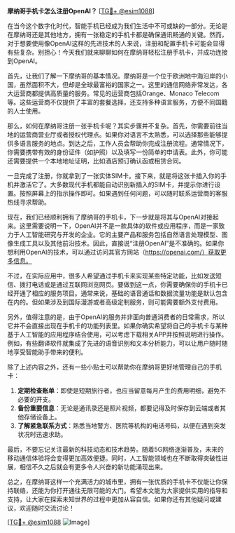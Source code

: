 **摩纳哥手机卡怎么注册OpenAI？** [[TG💪+ @esim1088](https://t.me/s/esim1088)]

在当今这个数字化时代，智能手机已经成为我们生活中不可或缺的一部分。无论是在摩纳哥还是其他地方，拥有一张稳定的手机卡都是确保通讯畅通的关键。然而，对于想要使用像OpenAI这样的先进技术的人来说，注册和配置手机卡可能会显得有些复杂。别担心！今天我们就来聊聊如何在摩纳哥轻松注册手机卡，并成功连接到OpenAI。

首先，让我们了解一下摩纳哥的基本情况。摩纳哥是一个位于欧洲地中海沿岸的小国，虽然面积不大，但却是全球最富裕的国家之一。这里的通信网络非常发达，各大运营商都提供高质量的服务。常见的运营商包括Orange、Monaco Telecom等。这些运营商不仅提供了丰富的套餐选择，还支持多种语言服务，方便不同国籍的人士使用。

那么，如何在摩纳哥注册一张手机卡呢？其实步骤并不复杂。首先，你需要前往当地的运营商营业厅或者授权代理点。如果你对语言不太熟悉，可以选择那些能够提供多语言服务的地点。到达之后，工作人员会帮助你完成注册流程。通常情况下，你需要携带有效的身份证件（如护照）以及填写一份简单的申请表。此外，你可能还需要提供一个本地地址证明，比如酒店预订确认函或租赁合同。

一旦完成了注册，你就拿到了一张实体SIM卡。接下来，就是将这张卡插入你的手机并激活它了。大多数现代手机都能自动识别新插入的SIM卡，并提示你进行设置。按照屏幕上的指示操作即可。如果遇到任何问题，可以随时联系运营商的客服热线寻求帮助。

现在，我们已经顺利拥有了摩纳哥的手机卡，下一步就是将其与OpenAI对接起来。这里需要说明一下，OpenAI并不是一款具体的软件或应用程序，而是一家致力于人工智能研究与开发的企业。它的主要产品和服务包括自然语言处理模型、图像生成工具以及其他前沿技术。因此，直接说“注册OpenAI”是不准确的。如果你想利用OpenAI的技术，可以通过访问其官方网站（https://openai.com/）获取更多信息。

不过，在实际应用中，很多人希望通过手机卡来实现某些特定功能，比如发送短信、拨打电话或是通过互联网浏览网页。要做到这一点，你需要确保你的手机卡已经开通了相应的服务项目。通常来说，基础的语音通话和数据流量功能是默认包含在内的。但如果涉及到国际漫游或者高级定制服务，则可能需要额外支付费用。

另外，值得注意的是，由于OpenAI的服务并非面向普通消费者的日常需求，所以它并不会直接出现在手机卡的功能列表里。如果你确实希望将自己的手机卡与某种基于人工智能的应用程序结合使用，可以考虑下载相关APP并按照说明进行操作。例如，有些翻译软件就集成了先进的语音识别和文本分析能力，可以让用户随时随地享受智能助手带来的便利。

除了上述内容之外，还有一些小贴士可以帮助你在摩纳哥更好地管理自己的手机卡：

1. **定期检查账单**：即使是短期旅行者，也应当留意每月产生的费用明细，避免不必要的开支。
2. **备份重要信息**：无论是通讯录还是照片视频，都要记得及时保存到云端或者其他存储设备上。
3. **了解紧急联系方式**：熟悉当地警方、医院等机构的电话号码，以便在遇到突发状况时迅速求助。

最后，不要忘记关注最新的科技动态和技术趋势。随着5G网络逐渐普及，未来的移动通信体验将会变得更加高效便捷。同时，人工智能领域也在不断取得突破性进展，相信不久之后就会有更多令人兴奋的新功能涌现出来。

总之，在摩纳哥这样一个充满活力的城市里，拥有一张优质的手机卡不仅能让你保持联络，还能为你打开通往无限可能的大门。希望本文能为大家提供实用的指导和支持，让大家在探索未知世界的过程中更加从容自信。如果你还有其他疑问或建议，欢迎随时交流讨论！

[[TG💪+ @esim1088](https://t.me/s/esim1088) ![Image](https://i.postimg.cc/4NQfJmqS/Snipaste-2025-05-13-00-14-12.png)]